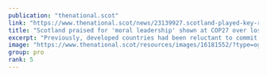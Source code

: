```yaml
---
publication: "thenational.scot"
link: "https://www.thenational.scot/news/23139927.scotland-played-key-role-breaking-taboo-loss-damage/"
title: "Scotland praised for 'moral leadership' shown at COP27 over loss and damage fund"
excerpt: "Previously, developed countries had been reluctant to commit to paying up compensation for the damage already caused to countries in the Global South"
image: "https://www.thenational.scot/resources/images/16181552/?type=og-image"
group: pro
rank: 5
---
```

